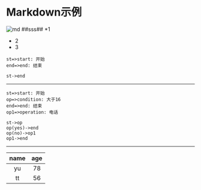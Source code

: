 # Markdown示例
![md](http://o9gogi7bz.bkt.clouddn.com/04c58PICvJ6_1024.png)
##sss##
*1
* 2
* 3
```flow
st=>start: 开始
end=>end: 结束

st->end
```
---
```flow
st=>start: 开始
op=>condition: 大于16
end=>end: 结束
op1=>operation: 电话

st->op
op(yes)->end
op(no)->op1
op1->end
```
---
|name|age|
|:--:|:--:|
|yu|78|
|tt|56|

<i class="icon-file"></i>
